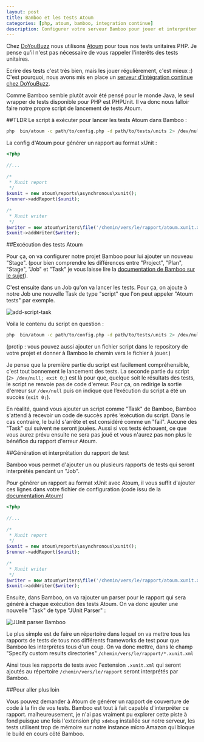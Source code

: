 ```yaml
---
layout: post
title: Bamboo et les tests Atoum
categories: [php, atoum, bamboo, integration continue]
description: Configurer votre serveur Bamboo pour jouer et interpréter vos tests Atoum
---
```


Chez [DoYouBuzz](http://www.doyoubuzz.com) nous utilisons [Atoum](http://docs.atoum.org/fr/) pour tous nos tests unitaires PHP. Je pense qu'il n'est pas nécessaire de vous rappeler l'interêts des tests unitaires. 

Ecrire des tests c'est très bien, mais les jouer régulièrement, c'est mieux :) C'est pourquoi, nous avons mis en place un [serveur d'intégration continue chez DoYouBuzz](/p/integration-continue-avec-bamboo/).

Comme Bamboo semble plutôt avoir été pensé pour le monde Java, le seul wrapper de tests disponible pour PHP est PHPUnit. Il va donc nous falloir faire notre propre script de lancement de tests Atoum.

##TLDR
Le script à exécuter pour lancer les tests Atoum dans Bamboo : 

```bash
php  bin/atoum -c path/to/config.php -d path/to/tests/units 2> /dev/null; exit 0;
```

La config d'Atoum pour générer un rapport au format xUnit :

```php
<?php
 
//...
 
/*
 * Xunit report
 */
$xunit = new atoum\reports\asynchronous\xunit();
$runner->addReport($xunit);
 
/*
 * Xunit writer
 */
$writer = new atoum\writers\file('/chemin/vers/le/rapport/atoum.xunit.xml');
$xunit->addWriter($writer);
```


##Excécution des tests Atoum

Pour ça, on va configurer notre projet Bamboo pour lui ajouter un nouveau "Stage". (pour bien comprendre les différences entre "Project", "Plan", "Stage", "Job" et "Task" je vous laisse lire la [documentation de Bamboo sur le sujet](https://confluence.atlassian.com/display/BAMBOO/Configuring+plans)).

C'est ensuite dans un Job qu'on va lancer les tests. Pour ça, on ajoute à notre Job une nouvelle Task de type "script" que l'on peut appeler "Atoum tests" par exemple.

![add-script-task](http://i.imgur.com/ZTJmWyA.png)

Voila le contenu du script en question : 

```bash
php  bin/atoum -c path/to/config.php -d path/to/tests/units 2> /dev/null; exit 0;
```

(protip : vous pouvez aussi ajouter un fichier script dans le repository de votre projet et donner à Bamboo le chemin vers le fichier à jouer.)

Je pense que la première partie du script est facilement compréhensible, c'est tout bonnement le lancement des tests. La seconde partie du script (`2> /dev/null; exit 0;`) est là pour que, quelque soit le résultats des tests, le script ne renvoie pas de code d'erreur. Pour ça, on redirige la sortie d'erreur sur `/dev/null` puis on indique que l’exécution du script a été un succès (`exit 0;`).

En réalité, quand vous ajouter un script comme "Task" de Bamboo, Bamboo s'attend à recevoir un code de succès après ’exécution du script. Dans le cas contraire, le build s'arrête et est considéré comme un "fail". Aucune des "Task" qui suivent ne seront jouées. Aussi si vos tests échouent, ce que vous aurez prévu ensuite ne sera pas joué et vous n'aurez pas non plus le bénéfice du rapport d'erreur Atoum.

##Génération et interprétation du rapport de test

Bamboo vous permet d'ajouter un ou plusieurs rapports de tests qui seront interprétés pendant un "Job".

Pour générer un rapport au format xUnit avec Atoum, il vous suffit d'ajouter ces lignes dans votre fichier de configuration (code issu de la [documentation Atoum](http://docs.atoum.org/fr/chapitre4.html#Etape-1-Ajout-d-un-rapport-xUnit-a-la-configuration-atoum))

```php
<?php
 
//...
 
/*
 * Xunit report
 */
$xunit = new atoum\reports\asynchronous\xunit();
$runner->addReport($xunit);
 
/*
 * Xunit writer
 */
$writer = new atoum\writers\file('/chemin/vers/le/rapport/atoum.xunit.xml');
$xunit->addWriter($writer);
```

Ensuite, dans Bamboo, on va rajouter un parser pour le rapport qui sera généré à chaque exécution des tests Atoum. On va donc ajouter une nouvelle "Task" de type "JUnit Parser" : 

![JUnit parser Bamboo](http://i.imgur.com/IdR8Ieq.png)

Le plus simple est de faire un répertoire dans lequel on va mettre tous les rapports de tests de tous nos différents frameworks de test pour que Bamboo les interprètes tous d'un coup. On va donc mettre, dans le champ "Specify custom results directories" `/chemin/vers/le/rapport/*.xunit.xml`

Ainsi tous les rapports de tests avec l'extension `.xunit.xml` qui seront ajoutés au répertoire `/chemin/vers/le/rapport` seront interprétés par Bamboo.

##Pour aller plus loin

Vous pouvez demander à Atoum de générer un rapport de couverture de code à la fin de vos tests. Bamboo est tout à fait capable d'interpréter ce rapport. malheureusement, je n'ai pas vraiment pu explorer cette piste à fond puisque une fois l'extension php `xdebug` installée sur notre serveur, les tests utilisent trop de mémoire sur notre instance micro Amazon qui bloque le build en cours côté Bamboo.
